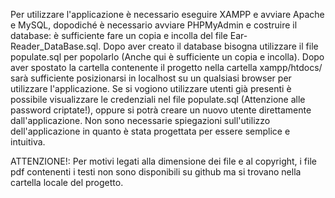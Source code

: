 Per utilizzare l'applicazione è necessario eseguire XAMPP e avviare Apache e MySQL, dopodiché è necessario avviare PHPMyAdmin e costruire il database: è sufficiente fare un copia e incolla del file Ear-Reader_DataBase.sql. Dopo aver creato il database bisogna utilizzare il file populate.sql per popolarlo (Anche qui è sufficiente un copia e incolla).
Dopo aver spostato la cartella contenente il progetto nella cartella xampp/htdocs/ sarà sufficiente posizionarsi in localhost su un qualsiasi browser per utilizzare l'applicazione.
Se si vogiono utilizzare utenti già presenti è possibile visualizzare le credenziali nel file populate.sql (Attenzione alle password criptate!), oppure si potrà creare un nuovo utente direttamente dall'applicazione.
Non sono necessarie spiegazioni sull'utilizzo dell'applicazione in quanto è stata progettata per essere semplice e intuitiva.


ATTENZIONE!: Per motivi legati alla dimensione dei file e al copyright, i file pdf contenenti i testi non sono disponibili su github ma si trovano nella cartella locale del progetto. 
